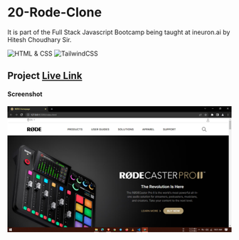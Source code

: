 # 20-Rode-Clone

It is part of the Full Stack Javascript Bootcamp being taught at ineuron.ai by Hitesh Choudhary Sir.

![HTML & CSS](https://img.shields.io/badge/Project1-HTML%26CSS-brightgreen)
![TailwindCSS](https://img.shields.io/badge/Project-TailwindCSS-orange)

## Project [Live Link](https://rode-clones.netlify.app/)

#### Screenshot

![Webpage](./screenshot/1.PNG)
